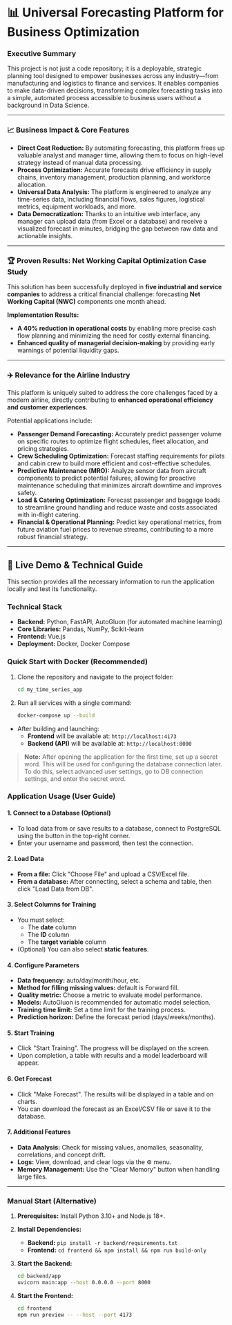 # 📊 Universal Forecasting Platform for Business Optimization

### Executive Summary
This project is not just a code repository; it is a deployable, strategic planning tool designed to empower businesses across any industry—from manufacturing and logistics to finance and services. It enables companies to make data-driven decisions, transforming complex forecasting tasks into a simple, automated process accessible to business users without a background in Data Science.

---

### 📈 Business Impact & Core Features

* **Direct Cost Reduction:** By automating forecasting, this platform frees up valuable analyst and manager time, allowing them to focus on high-level strategy instead of manual data processing.
* **Process Optimization:** Accurate forecasts drive efficiency in supply chains, inventory management, production planning, and workforce allocation.
* **Universal Data Analysis:** The platform is engineered to analyze any time-series data, including financial flows, sales figures, logistical metrics, equipment workloads, and more.
* **Data Democratization:** Thanks to an intuitive web interface, any manager can upload data (from Excel or a database) and receive a visualized forecast in minutes, bridging the gap between raw data and actionable insights.

---

### 🏆 Proven Results: Net Working Capital Optimization Case Study

This solution has been successfully deployed in **five industrial and service companies** to address a critical financial challenge: forecasting **Net Working Capital (NWC)** components one month ahead.

**Implementation Results:**
* **A 40% reduction in operational costs** by enabling more precise cash flow planning and minimizing the need for costly external financing.
* **Enhanced quality of managerial decision-making** by providing early warnings of potential liquidity gaps.

---

### ✈️ Relevance for the Airline Industry

This platform is uniquely suited to address the core challenges faced by a modern airline, directly contributing to **enhanced operational efficiency and customer experiences**.

Potential applications include:

* **Passenger Demand Forecasting:** Accurately predict passenger volume on specific routes to optimize flight schedules, fleet allocation, and pricing strategies.
* **Crew Scheduling Optimization:** Forecast staffing requirements for pilots and cabin crew to build more efficient and cost-effective schedules.
* **Predictive Maintenance (MRO):** Analyze sensor data from aircraft components to predict potential failures, allowing for proactive maintenance scheduling that minimizes aircraft downtime and improves safety.
* **Load & Catering Optimization:** Forecast passenger and baggage loads to streamline ground handling and reduce waste and costs associated with in-flight catering.
* **Financial & Operational Planning:** Predict key operational metrics, from future aviation fuel prices to revenue streams, contributing to a more robust financial strategy.

---

## 🚀 Live Demo & Technical Guide

This section provides all the necessary information to run the application locally and test its functionality.

### Technical Stack
* **Backend:** Python, FastAPI, AutoGluon (for automated machine learning)
* **Core Libraries:** Pandas, NumPy, Scikit-learn
* **Frontend:** Vue.js
* **Deployment:** Docker, Docker Compose

### Quick Start with Docker (Recommended)

1.  Clone the repository and navigate to the project folder:
    ```sh
    cd my_time_series_app
    ```

2.  Run all services with a single command:
    ```sh
    docker-compose up --build
    ```

* After building and launching:
    * **Frontend** will be available at: `http://localhost:4173`
    * **Backend (API)** will be available at: `http://localhost:8000`

> **Note:** After opening the application for the first time, set up a secret word. This will be used for configuring the database connection later. To do this, select advanced user settings, go to DB connection settings, and enter the secret word.

### Application Usage (User Guide)

#### 1. Connect to a Database (Optional)
* To load data from or save results to a database, connect to PostgreSQL using the button in the top-right corner.
* Enter your username and password, then test the connection.

#### 2. Load Data
* **From a file:** Click "Choose File" and upload a CSV/Excel file.
* **From a database:** After connecting, select a schema and table, then click "Load Data from DB".

#### 3. Select Columns for Training
* You must select:
    * The **date** column
    * The **ID** column
    * The **target variable** column
* (Optional) You can also select **static features**.

#### 4. Configure Parameters
* **Data frequency:** auto/day/month/hour, etc.
* **Method for filling missing values:** default is Forward fill.
* **Quality metric:** Choose a metric to evaluate model performance.
* **Models:** AutoGluon is recommended for automatic model selection.
* **Training time limit:** Set a time limit for the training process.
* **Prediction horizon:** Define the forecast period (days/weeks/months).

#### 5. Start Training
* Click "Start Training". The progress will be displayed on the screen.
* Upon completion, a table with results and a model leaderboard will appear.

#### 6. Get Forecast
* Click "Make Forecast". The results will be displayed in a table and on charts.
* You can download the forecast as an Excel/CSV file or save it to the database.

#### 7. Additional Features
* **Data Analysis:** Check for missing values, anomalies, seasonality, correlations, and concept drift.
* **Logs:** View, download, and clear logs via the ⚙️ menu.
* **Memory Management:** Use the "Clear Memory" button when handling large files.

---

### Manual Start (Alternative)

1.  **Prerequisites:** Install Python 3.10+ and Node.js 18+.

2.  **Install Dependencies:**
    * **Backend:** `pip install -r backend/requirements.txt`
    * **Frontend:** `cd frontend && npm install && npm run build-only`

3.  **Start the Backend:**
    ```sh
    cd backend/app
    uvicorn main:app --host 0.0.0.0 --port 8000
    ```

4.  **Start the Frontend:**
    ```sh
    cd frontend
    npm run preview -- --host --port 4173
    ```
